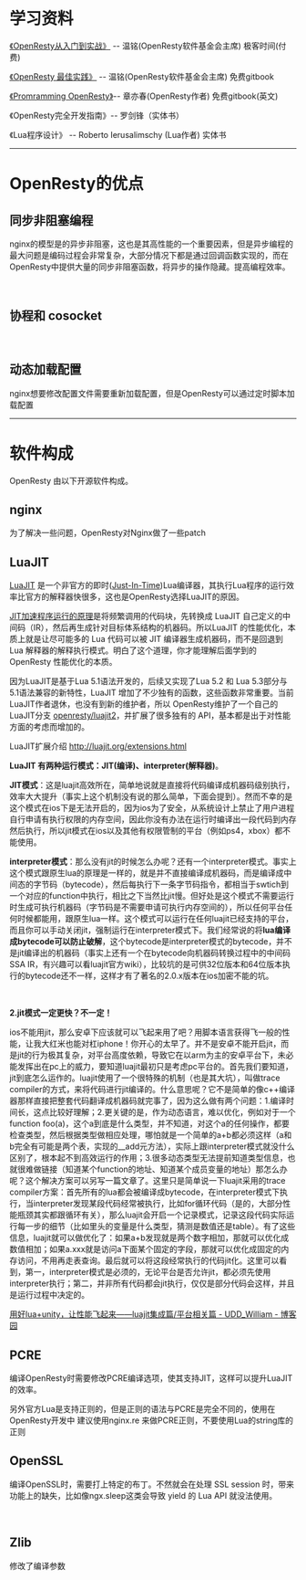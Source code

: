 # 学习资料

[《OpenResty从入门到实战》](https://time.geekbang.org/column/intro/186) -- 温铭(OpenResty软件基金会主席) 极客时间(付费)

[《OpenResty 最佳实践》](https://moonbingbing.gitbooks.io/openresty-best-practices/content/) -- 温铭(OpenResty软件基金会主席) 免费gitbook

[《Promramming OpenResty》](https://openresty.gitbooks.io/programming-openresty/content/)-- 章亦春(OpenResty作者) 免费gitbook(英文)

《OpenResty完全开发指南》-- 罗剑锋（实体书）

《Lua程序设计》 -- Roberto Ierusalimschy (Lua作者) 实体书

****

# OpenResty的优点

## 同步非阻塞编程

‌nginx的模型是的异步非阻塞，这也是其高性能的一个重要因素，但是异步编程的最大问题是编码过程会非常复杂，大部分情况下都是通过回调函数实现的，而在OpenResty中提供大量的同步非阻塞函数，将异步的操作隐藏。提高编程效率。

‌

## 协程和 cosocket

‌

## 动态加载配置

‌nginx想要修改配置文件需要重新加载配置，但是OpenResty可以通过定时脚本加载配置

***

# 软件构成

OpenResty 由以下开源软件构成。

## nginx

‌为了解决一些问题，OpenResty对Nginx做了一些patch

## LuaJIT

[LuaJIT](https://luajit.org/) 是一个非官方的即时([Just-In-Time](https://zh.wikipedia.org/wiki/%E5%8D%B3%E6%99%82%E7%B7%A8%E8%AD%AF))Lua编译器，其执行Lua程序的运行效率比官方的解释器快很多，这也是OpenResty选择LuaJIT的原因。

‌[JIT加速程序运行的原理](https://time.geekbang.org/column/article/100402)是将频繁调用的代码块，先转换成 LuaJIT 自己定义的中间码（IR），然后再生成针对目标体系结构的机器码。所以LuaJIT 的性能优化，本质上就是让尽可能多的 Lua 代码可以被 JIT 编译器生成机器码，而不是回退到 Lua 解释器的解释执行模式。明白了这个道理，你才能理解后面学到的 OpenResty 性能优化的本质。

‌因为LuaJIT是基于Lua 5.1语法开发的，后续又实现了Lua 5.2 和 Lua 5.3部分与5.1语法兼容的新特性，LuaJIT 增加了不少独有的函数，这些函数非常重要。当前LuaJIT作者退休，也没有到新的维护者，所以 OpenResty维护了一个自己的LuaJIT分支 [openresty/luajit2](https://github.com/openresty/luajit2)，并扩展了很多独有的 API，基本都是出于对性能方面的考虑而增加的。

‌LuaJIT扩展介绍 http://luajit.org/extensions.html

**LuaJIT 有两种运行模式：JIT(编译)、interpreter(解释器)**。

‌**JIT模式**：这是luajit高效所在，简单地说就是直接将代码编译成机器码级别执行，效率大大提升（事实上这个机制没有说的那么简单，下面会提到）。然而不幸的是这个模式在ios下是无法开启的，因为ios为了安全，从系统设计上禁止了用户进程自行申请有执行权限的内存空间，因此你没有办法在运行时编译出一段代码到内存然后执行，所以jit模式在ios以及其他有权限管制的平台（例如ps4，xbox）都不能使用。

‌**interpreter模式**：那么没有jit的时候怎么办呢？还有一个interpreter模式。事实上这个模式跟原生lua的原理是一样的，就是并不直接编译成机器码，而是编译成中间态的字节码（bytecode），然后每执行下一条字节码指令，都相当于swtich到一个对应的function中执行，相比之下当然比jit慢。但好处是这个模式不需要运行时生成可执行机器码（字节码是不需要申请可执行内存空间的），所以任何平台任何时候都能用，跟原生lua一样。这个模式可以运行在任何luajit已经支持的平台，而且你可以手动关闭jit，强制运行在interpreter模式下。我们经常说的将**lua编译成bytecode可以防止破解**，这个bytecode是interpreter模式的bytecode，并不是jit编译出的机器码（事实上还有一个在bytecode向机器码转换过程中的中间码SSA IR，有兴趣可以看luajit官方wiki），比较坑的是可供32位版本和64位版本执行的bytecode还不一样，这样才有了著名的2.0.x版本在ios加密不能的坑。 

‌

**2.jit模式一定更快？不一定！**

‌ios不能用jit，那么安卓下应该就可以飞起来用了吧？用脚本语言获得飞一般的性能，让我大红米也能对杠iphone！你开心的太早了。并不是安卓不能开启jit，而是jit的行为极其复杂，对平台高度依赖，导致它在以arm为主的安卓平台下，未必能发挥出在pc上的威力，要知道luajit最初只是考虑pc平台的。首先我们要知道，jit到底怎么运作的。luajit使用了一个很特殊的机制（也是其大坑），叫做trace compiler的方式，来将代码进行jit编译的。什么意思呢？它不是简单的像c++编译器那样直接把整套代码翻译成机器码就完事了，因为这么做有两个问题：1.编译时间长，这点比较好理解；2.更关键的是，作为动态语言，难以优化，例如对于一个function foo(a)，这个a到底是什么类型，并不知道，对这个a的任何操作，都要检查类型，然后根据类型做相应处理，哪怕就是一个简单的a+b都必须这样（a和b完全有可能是两个表，实现的__add元方法），实际上跟interpreter模式就没什么区别了，根本起不到高效运行的作用；3.很多动态类型无法提前知道类型信息，也就很难做链接（知道某个function的地址、知道某个成员变量的地址）那怎么办呢？这个解决方案可以另写一篇文章了。这里只是简单说一下luajit采用的trace compiler方案：首先所有的lua都会被编译成bytecode，在interpreter模式下执行，当interpreter发现某段代码经常被执行，比如for循环代码（是的，大部分性能瓶颈其实都跟循环有关），那么luajit会开启一个记录模式，记录这段代码实际运行每一步的细节（比如里头的变量是什么类型，猜测是数值还是table）。有了这些信息，luajit就可以做优化了：如果a+b发现就是两个数字相加，那就可以优化成数值相加；如果a.xxx就是访问a下面某个固定的字段，那就可以优化成固定的内存访问，不用再走表查询。最后就可以将这段经常执行的代码jit化。这里可以看到，第一，interpreter模式是必须的，无论平台是否允许jit，都必须先使用interpreter执行；第二，并非所有代码都会jit执行，仅仅是部分代码会这样，并且是运行过程中决定的。

[用好lua+unity，让性能飞起来——luajit集成篇/平台相关篇 - UDD_William - 博客园](https://www.cnblogs.com/zwywilliam/p/5999980.html)

## PCRE

编译OpenResty时需要修改PCRE编译选项，使其支持JIT，这样可以提升LuaJIT的效率。

‌另外官方Lua是支持正则的，但是正则的语法与PCRE是完全不同的，使用在OpenResty开发中 建议使用nginx.re 来做PCRE正则，不要使用Lua的string库的正则‌

## OpenSSL

编译OpenSSL时，需要打上特定的布丁。不然就会在处理 SSL session 时，带来功能上的缺失，比如像ngx.sleep这类会导致 yield 的 Lua API 就没法使用。

‌

## Zlib

修改了编译参数
